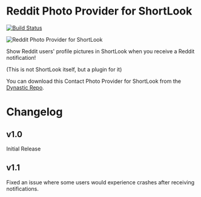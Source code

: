 # Reddit Photo Provider for ShortLook
[![Build Status](https://travis-ci.org/JeffResc/ShortLook-Reddit.svg?branch=master)](https://travis-ci.org/JeffResc/ShortLook-Reddit)

![Reddit Photo Provider for ShortLook](https://repo.dynastic.co/data/static/version/152312662603071488/152312995689529344)

Show Reddit users' profile pictures in ShortLook when you receive a Reddit notification!

(This is not ShortLook itself, but a plugin for it)

You can download this Contact Photo Provider for ShortLook from the [Dynastic Repo](https://repo.dynastic.co/package/com.jeffresc.shortlook.plugin.contact-photo.reddit).

# Changelog
## v1.0
Initial Release
## v1.1
Fixed an issue where some users would experience crashes after receiving notifications.
